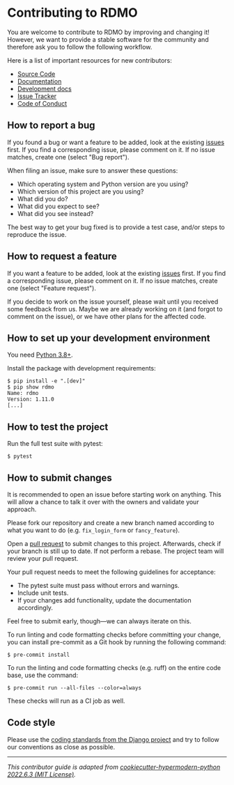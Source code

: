 # Contributing to RDMO

You are welcome to contribute to RDMO by improving and changing it! However, we want to provide a stable software for the community and therefore ask you to follow the following workflow.

Here is a list of important resources for new contributors:

- [Source Code](https://github.com/rdmorganiser/rdmo)
- [Documentation](https://rdmo.readthedocs.io)
- [Development docs](https://github.com/rdmorganiser/rdmo/tree/master/docs)
- [Issue Tracker](https://github.com/rdmorganiser/rdmo/issues)
- [Code of Conduct](https://github.com/rdmorganiser/rdmo/blob/master/CODE_OF_CONDUCT.md)

## How to report a bug

If you found a bug or want a feature to be added, look at the existing [issues](https://github.com/rdmorganiser/rdmo/issues) first. If you find a corresponding issue, please comment on it. If no issue matches, create one (select "Bug report").

When filing an issue, make sure to answer these questions:

- Which operating system and Python version are you using?
- Which version of this project are you using?
- What did you do?
- What did you expect to see?
- What did you see instead?

The best way to get your bug fixed is to provide a test case, and/or steps to reproduce the issue.

## How to request a feature

If you want a feature to be added, look at the existing [issues](https://github.com/rdmorganiser/rdmo/issues) first. If you find a corresponding issue, please comment on it. If no issue matches, create one (select "Feature request").

If you decide to work on the issue yourself, please wait until you received some feedback from us. Maybe we are already working on it (and forgot to comment on the issue), or we have other plans for the affected code.

## How to set up your development environment

You need [Python 3.8+](https://www.python.org/downloads).

Install the package with development requirements:

```console
$ pip install -e ".[dev]"
$ pip show rdmo
Name: rdmo
Version: 1.11.0
[...]
```

## How to test the project

Run the full test suite with pytest:

```console
$ pytest
```

## How to submit changes

It is recommended to open an issue before starting work on anything. This will allow a chance to talk it over with the owners and validate your approach.

Please fork our repository and create a new branch named according to what you want to do (e.g. `fix_login_form` or `fancy_feature`).

Open a [pull request](https://github.com/rdmorganiser/rdmo/pulls) to submit changes to this project. Afterwards, check if your branch is still up to date. If not perform a rebase. The project team will review your pull request.

Your pull request needs to meet the following guidelines for acceptance:

- The pytest suite must pass without errors and warnings.
- Include unit tests.
- If your changes add functionality, update the documentation accordingly.

Feel free to submit early, though—we can always iterate on this.

To run linting and code formatting checks before committing your change, you can install pre-commit as a Git hook by running the following command:

```console
$ pre-commit install
```

To run the linting and code formatting checks (e.g. ruff) on the entire code base, use the command:

```console
$ pre-commit run --all-files --color=always
```

These checks will run as a CI job as well.

## Code style

Please use the [coding standards from the Django project](https://docs.djangoproject.com/en/dev/internals/contributing/writing-code/coding-style/) and try to follow our conventions as close as possible.

---

*This contributor guide is adapted from [cookiecutter-hypermodern-python 2022.6.3 (MIT License)](https://github.com/cjolowicz/cookiecutter-hypermodern-python/blob/2022.6.3/%7B%7Bcookiecutter.project_name%7D%7D/CONTRIBUTING.md).*
